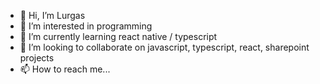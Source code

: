 - 👋 Hi, I’m Lurgas
- 👀 I’m interested in programming
- 🌱 I’m currently learning react native / typescript
- 💞️ I’m looking to collaborate on javascript, typescript, react, sharepoint projects
- 📫 How to reach me... 

<!---
Lurgas0214/Lurgas0214 is a ✨ special ✨ repository because its `README.md` (this file) appears on your GitHub profile.
You can click the Preview link to take a look at your changes.
--->
